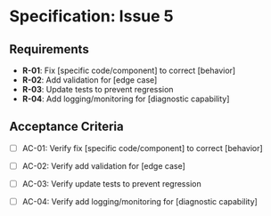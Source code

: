 # Specification: Issue 5

## Requirements

- **R-01**: Fix [specific code/component] to correct [behavior]
- **R-02**: Add validation for [edge case]
- **R-03**: Update tests to prevent regression
- **R-04**: Add logging/monitoring for [diagnostic capability]

## Acceptance Criteria

- [ ] AC-01: Verify fix [specific code/component] to correct [behavior]
- [ ] AC-02: Verify add validation for [edge case]
- [ ] AC-03: Verify update tests to prevent regression
- [ ] AC-04: Verify add logging/monitoring for [diagnostic capability]

